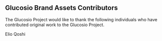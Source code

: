 ## Glucosio Brand Assets Contributors

The Glucosio Project would like to thank the following individuals who have contributed original work to the
Glucosio Project.


Elio Qoshi
